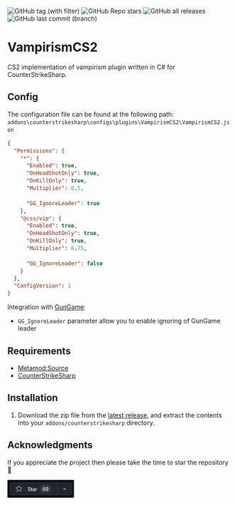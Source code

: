 ﻿![GitHub tag (with filter)](https://img.shields.io/github/v/tag/fidarit/cs2-Vampirism?style=for-the-badge&label=Version)
![GitHub Repo stars](https://img.shields.io/github/stars/fidarit/cs2-Vampirism?style=for-the-badge)
![GitHub all releases](https://img.shields.io/github/downloads/fidarit/cs2-Vampirism/total?style=for-the-badge)
![GitHub last commit (branch)](https://img.shields.io/github/last-commit/fidarit/cs2-Vampirism/master?style=for-the-badge)

# VampirismCS2
CS2 implementation of vampirism plugin written in C# for CounterStrikeSharp.

## Config
The configuration file can be found at the following path: `addons\counterstrikesharp\configs\plugins\VampirismCS2\VampirismCS2.json`

```json
{
  "Permissions": {
    "*": {
      "Enabled": true,
      "OnHeadShotOnly": true,
      "OnKillOnly": true,
      "Multiplier": 0.5,

      "GG_IgnoreLeader": true
    },
    "@css/vip": {
      "Enabled": true,
      "OnHeadShotOnly": true,
      "OnKillOnly": true,
      "Multiplier": 0.75,

      "GG_IgnoreLeader": false
    }
  },
  "ConfigVersion": 1
}
```

Integration with [GunGame](https://github.com/ssypchenko/cs2-gungame):

- `GG_IgnoreLeader` parameter allow you to enable ignoring of GunGame leader


## Requirements
- [Metamod:Source](https://www.sourcemm.net/downloads.php/?branch=master)
- [CounterStrikeSharp](https://github.com/roflmuffin/CounterStrikeSharp)

## Installation
1. Download the zip file from the [latest release](../../releases), and extract the contents into your `addons/counterstrikesharp` directory.

## Acknowledgments
If you appreciate the project then please take the time to star the repository 🙏

![Star us](https://github.com/b3none/gdprconsent/raw/development/.github/README_ASSETS/star_us.png)
